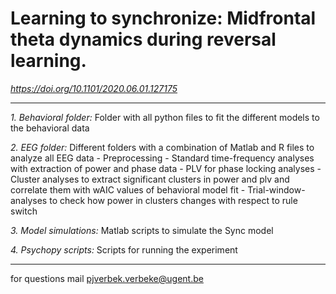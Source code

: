 # Learning to synchronize: Midfrontal theta dynamics during reversal learning.

*https://doi.org/10.1101/2020.06.01.127175*
___
*1. Behavioral folder:* Folder with all python files to fit the different models to the behavioral data
  
*2. EEG folder:* Different folders with a combination of Matlab and R files to analyze all EEG data
    - Preprocessing
    - Standard time-frequency analyses with extraction of power and phase data
    - PLV for phase locking analyses
    - Cluster analyses to extract significant clusters in power and plv and correlate them with wAIC values of behavioral model fit
    - Trial-window-analyses to check how power in clusters changes with respect to rule switch
  
*3. Model simulations:* Matlab scripts to simulate the Sync model
  
*4. Psychopy scripts:* Scripts for running the experiment
___
for questions mail pjverbek.verbeke@ugent.be 
